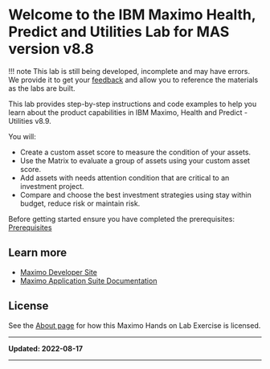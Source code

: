 # Welcome to the IBM Maximo Health, Predict and Utilities Lab for MAS version v8.8

!!! note
    This lab is still being developed, incomplete and may have errors.  We provide it to get your [feedback](https://github.com/IBM/monitor-hands-on-lab/issues/new) and allow you to reference the materials as the labs are built.

This lab provides step-by-step instructions and code examples to help you learn about the product capabilities in IBM Maximo, Health and Predict - Utilities v8.9.  

You will:

- Create a custom asset score to measure the condition of your assets.
- Use the Matrix to evaluate a group of assets using your custom asset score.
- Add assets with needs attention condition that are critical to an investment project.
- Compare and choose the best investment strategies using stay within budget, reduce risk or maintain risk.   

Before getting started ensure you have completed the prerequisites: [Prerequisites](prereqs.md)

## Learn more

- [Maximo Developer Site](https://developer.ibm.com/components/maximo/)
- [Maximo Application Suite Documentation](https://www.ibm.com/docs/en/mas)

## License

See the [About page](about.md) for how this Maximo Hands on Lab Exercise is licensed.

---

**Updated: 2022-08-17**

---